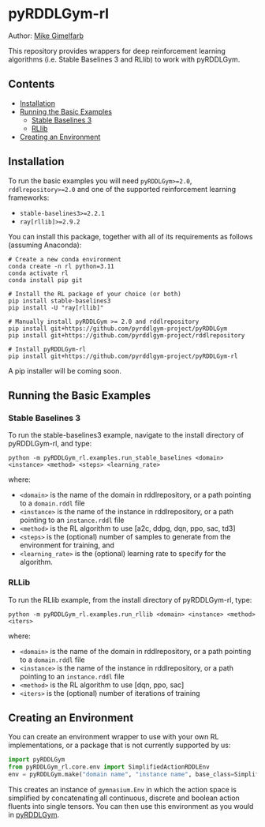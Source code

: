 # pyRDDLGym-rl

Author: [Mike Gimelfarb](https://mike-gimelfarb.github.io)

This repository provides wrappers for deep reinforcement learning algorithms (i.e. Stable Baselines 3 and RLlib) to work with pyRDDLGym.

## Contents

- [Installation](#installation)
- [Running the Basic Examples](#running-the-basic-examples)
  - [Stable Baselines 3](#stable-baselines-3)
  - [RLlib](#rllib)
- [Creating an Environment](#creating-an-environment)

## Installation

To run the basic examples you will need ``pyRDDLGym>=2.0``, ``rddlrepository>=2.0`` and one of the supported reinforcement learning frameworks:
- ``stable-baselines3>=2.2.1``
- ``ray[rllib]>=2.9.2``

You can install this package, together with all of its requirements as follows (assuming Anaconda):

```shell
# Create a new conda environment
conda create -n rl python=3.11
conda activate rl
conda install pip git

# Install the RL package of your choice (or both)
pip install stable-baselines3
pip install -U "ray[rllib]"

# Manually install pyRDDLGym >= 2.0 and rddlrepository
pip install git+https://github.com/pyrddlgym-project/pyRDDLGym
pip install git+https://github.com/pyrddlgym-project/rddlrepository

# Install pyRDDLGym-rl
pip install git+https://github.com/pyrddlgym-project/pyRDDLGym-rl
```

A pip installer will be coming soon.

## Running the Basic Examples

### Stable Baselines 3

To run the stable-baselines3 example, navigate to the install directory of pyRDDLGym-rl, and type:

```shell
python -m pyRDDLGym_rl.examples.run_stable_baselines <domain> <instance> <method> <steps> <learning_rate>
```

where:
- ``<domain>`` is the name of the domain in rddlrepository, or a path pointing to a ``domain.rddl`` file
- ``<instance>`` is the name of the instance in rddlrepository, or a path pointing to an ``instance.rddl`` file
- ``<method>`` is the RL algorithm to use [a2c, ddpg, dqn, ppo, sac, td3]
- ``<steps>`` is the (optional) number of samples to generate from the environment for training, and
- ``<learning_rate>`` is the (optional) learning rate to specify for the algorithm.

### RLLib

To run the RLlib example, from the install directory of pyRDDLGym-rl, type:

```shell
python -m pyRDDLGym_rl.examples.run_rllib <domain> <instance> <method> <iters>
```

where:
- ``<domain>`` is the name of the domain in rddlrepository, or a path pointing to a ``domain.rddl`` file
- ``<instance>`` is the name of the instance in rddlrepository, or a path pointing to an ``instance.rddl`` file
- ``<method>`` is the RL algorithm to use [dqn, ppo, sac]
- ``<iters>`` is the (optional) number of iterations of training

## Creating an Environment

You can create an environment wrapper to use with your own RL implementations, or a package that is not currently supported by us:

```python
import pyRDDLGym
from pyRDDLGym_rl.core.env import SimplifiedActionRDDLEnv
env = pyRDDLGym.make("domain name", "instance name", base_class=SimplifiedActionRDDLEnv)
```

This creates an instance of ``gymnasium.Env`` in which the action space is simplified by concatenating all continuous, discrete and boolean action fluents into single tensors.
You can then use this environment as you would in [pyRDDLGym](https://github.com/pyrddlgym-project/pyRDDLGym).
